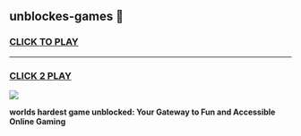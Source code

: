 
## unblockes-games 👋
<h3>
<a href="https://premium.freeplayer.one?title=unblockes-games&ref=14F">CLICK TO PLAY</a></h3>
<hr>

<h3>
<a href="https://premium.freeplayer.one?title=unblockes-games&ref=14F">CLICK 2 PLAY</a>
  
</h3>

<a href="https://premium.freeplayer.one?title=unblockes-games&ref=12F/"><img src="https://clearcache.store/games.png"></a>


**worlds hardest game unblocked: Your Gateway to Fun and Accessible Online Gaming**
